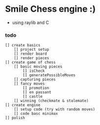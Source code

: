 # Smile Chess engine :)
- using raylib and C
### todo 
    [] create basics
        [] project setup
        [] render board
        [] render pieces
    [] create game of chess
        [] basic moving pieces
            [] isCheck
            [] generatePossibleMoves
        [] capturing pieces
        [] fancy moves 
            [] promotion
            [] en passant 
            [] castle
        [] winning (checkmate & stalemate)
    [] create engine
        [] setup code (try with random moves)
        [] code basc minimax
    [] polish
